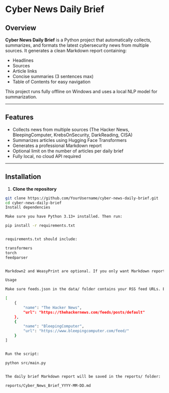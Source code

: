 # Cyber News Daily Brief

## Overview

**Cyber News Daily Brief** is a Python project that automatically collects, summarizes, and formats the latest cybersecurity news from multiple sources. It generates a clean Markdown report containing:

- Headlines
- Sources
- Article links
- Concise summaries (3 sentences max)
- Table of Contents for easy navigation

This project runs fully offline on Windows and uses a local NLP model for summarization.

---

## Features

- Collects news from multiple sources (The Hacker News, BleepingComputer, KrebsOnSecurity, DarkReading, CISA)
- Summarizes articles using Hugging Face Transformers
- Generates a professional Markdown report
- Optional limit on the number of articles per daily brief
- Fully local, no cloud API required

---

## Installation

1. **Clone the repository**

```bash
git clone https://github.com/YourUsername/cyber-news-daily-brief.git
cd cyber-news-daily-brief
Install dependencies

Make sure you have Python 3.13+ installed. Then run:

pip install -r requirements.txt


requirements.txt should include:

transformers
torch
feedparser


Markdown2 and WeasyPrint are optional. If you only want Markdown reports, you don’t need WeasyPrint.

Usage

Make sure feeds.json in the data/ folder contains your RSS feed URLs. Example:

[
    {
        "name": "The Hacker News",
        "url": "https://thehackernews.com/feeds/posts/default"
    },
    {
        "name": "BleepingComputer",
        "url": "https://www.bleepingcomputer.com/feed/"
    }
]


Run the script:

python src/main.py


The daily brief Markdown report will be saved in the reports/ folder:

reports/Cyber_News_Brief_YYYY-MM-DD.md

